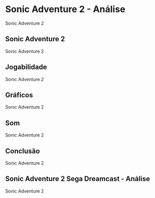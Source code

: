 ---
---

# Sonic Adventure 2 - Análise

Sonic Adventure 2

## Sonic Adventure 2

Sonic Adventure 2

## Jogabilidade

Sonic Adventure 2

## Gráficos

Sonic Adventure 2

## Som

Sonic Adventure 2

## Conclusão

Sonic Adventure 2

## Sonic Adventure 2 Sega Dreamcast - Análise

Sonic Adventure 2
